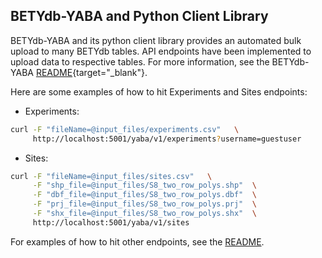 ## BETYdb-YABA and Python Client Library

BETYdb-YABA and its python client library provides an automated bulk upload to many BETYdb tables. API endpoints have been implemented to upload data to respective tables. For more information, see the BETYdb-YABA [README](https://github.com/PecanProject/BETYdb-YABA/blob/master/README.md){target="_blank"}.

Here are some examples of how to hit Experiments and Sites endpoints:

* Experiments:

```sh
curl -F "fileName=@input_files/experiments.csv"   \
     http://localhost:5001/yaba/v1/experiments?username=guestuser
```

* Sites:

```sh
curl -F "fileName=@input_files/sites.csv"   \
     -F "shp_file=@input_files/S8_two_row_polys.shp"  \
     -F "dbf_file=@input_files/S8_two_row_polys.dbf"  \
     -F "prj_file=@input_files/S8_two_row_polys.prj"  \
     -F "shx_file=@input_files/S8_two_row_polys.shx"  \
     http://localhost:5001/yaba/v1/sites
```

For examples of how to hit other endpoints, see the [README](https://github.com/PecanProject/BETYdb-YABA/blob/master/README.md).




